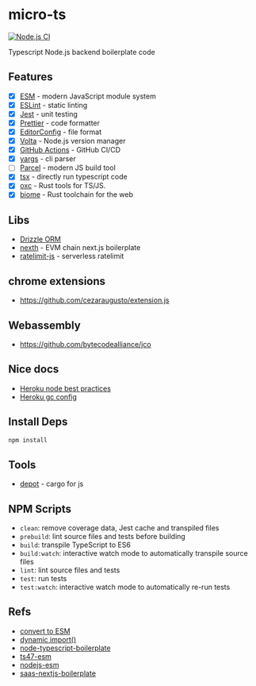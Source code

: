 # micro-ts

[![Node.js CI](https://github.com/Akagi201/micro-ts/actions/workflows/ci.yml/badge.svg)](https://github.com/Akagi201/micro-ts/actions/workflows/ci.yml)

Typescript Node.js backend boilerplate code

## Features

- [x] [ESM](https://developer.mozilla.org/en-US/docs/Web/JavaScript/Guide/Modules) - modern JavaScript module system
- [x] [ESLint](https://github.com/eslint/eslint) - static linting
- [x] [Jest](https://jestjs.io/) - unit testing
- [x] [Prettier](https://prettier.io/) - code formatter
- [x] [EditorConfig](https://editorconfig.org/) - file format
- [x] [Volta](https://volta.sh/) - Node.js version manager
- [x] [GitHub Actions](https://github.com/features/actions) - GitHub CI/CD
- [x] [yargs](https://github.com/yargs/yargs) - cli parser
- [ ] [Parcel](https://github.com/parcel-bundler/parcel) - modern JS build tool
- [x] [tsx](https://github.com/privatenumber/tsx)  - directly run typescript code
- [x] [oxc](https://github.com/oxc-project/oxc) - Rust tools for TS/JS.
- [x] [biome](https://github.com/biomejs/biome) - Rust toolchain for the web

## Libs

- [Drizzle ORM](https://orm.drizzle.team/)
- [nexth](https://github.com/wslyvh/nexth) - EVM chain next.js boilerplate
- [ratelimit-js](https://github.com/upstash/ratelimit-js) - serverless ratelimit

## chrome extensions

- <https://github.com/cezaraugusto/extension.js>

## Webassembly

- <https://github.com/bytecodealliance/jco>

## Nice docs

- [Heroku node best practices](https://devcenter.heroku.com/articles/node-best-practices)
- [Heroku gc config](https://github.com/damianmr/heroku-node-settings)

## Install Deps

```sh
npm install
```

## Tools

- [depot](https://github.com/cognitive-engineering-lab/depot) - cargo for js

## NPM Scripts

- `clean`: remove coverage data, Jest cache and transpiled files
- `prebuild`: lint source files and tests before building
- `build`: transpile TypeScript to ES6
- `build:watch`: interactive watch mode to automatically transpile source files
- `lint`: lint source files and tests
- `test`: run tests
- `test:watch`: interactive watch mode to automatically re-run tests

## Refs

- [convert to ESM](https://gist.github.com/sindresorhus/a39789f98801d908bbc7ff3ecc99d99c)
- [dynamic import()](https://v8.dev/features/dynamic-import)
- [node-typescript-boilerplate](https://github.com/jsynowiec/node-typescript-boilerplate)
- [ts47-esm](https://devblogs.microsoft.com/typescript/announcing-typescript-4-7/#esm-nodejs)
- [nodejs-esm](https://nodejs.org/docs/latest-v16.x/api/esm.html)
- [saas-nextjs-boilerplate](https://github.com/ixartz/SaaS-Boilerplate)
